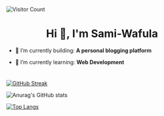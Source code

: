 ![Visitor Count](https://profile-counter.glitch.me/{Sami-Wafula}/count.svg)

<h1 align="center">Hi 👋, I'm Sami-Wafula</h1>

- 🎥 I’m currently building: **A personal blogging platform**

- 🌱 I’m currently learning: **Web Development**
<h1 align="center"></h1>

[![GitHub Streak](https://streak-stats.demolab.com/?user=Sami-Wafula)](https://git.io/streak-stats)

![Anurag's GitHub stats](https://github-readme-stats.vercel.app/api?username=Sami-Wafula&count_private=true)

<!-- ![Anurag's GitHub stats](https://github-readme-stats.vercel.app/api?username=Sami-Wafula&show_icons=true&count_private=true)) -->

<!-- [![Anurag's GitHub stats-Dark](https://github-readme-stats.vercel.app/api?username=Sami-Wafula&show_icons=true&theme=dark#gh-dark-mode-only)](https://github.com/Sami-Wafula/github-readme-stats#gh-dark-mode-only) -->

[![Top Langs](https://github-readme-stats.vercel.app/api/top-langs/?username=Sami-Wafula&layout=compact)](https://github.com/Sami-Wafula/github-readme-stats)
